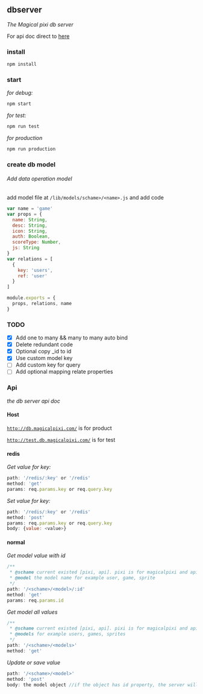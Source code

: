 ## dbserver

_The Magical pixi db server_

For api doc direct to [here](./README.md#api)

### install

```bash
npm install
```
### start

_for debug:_
```bash
npm start
```
_for test:_
```bash
npm run test
```
_for production_
```bash
npm run production
```

### create db model


###### Add data operation model

add model file at `/lib/models/schame>/<name>.js` and add code
```javascript
var name = 'game'
var props = {
  name: String,
  desc: String,
  icon: String,
  auth: Boolean,
  scoreType: Number,
  js: String
}
var relations = [
  {
    key: 'users',
    ref: 'user'
  }
]

module.exports = {
  props, relations, name
}
```
### TODO

- [x] Add one to many && many to many auto bind
- [x] Delete redundant code
- [x] Optional copy \_id to id
- [x] Use custom model key
- [ ] Add custom key for query
- [ ] Add optional mapping relate properties

### Api

_the db server api doc_

#### Host

[`http://db.magicalpixi.com/`](http://db.magicalpixi.com/) is for product

[`http://test.db.magicalpixi.com/`](http://test.db.magicalpixi.com/) is for test

#### redis

_Get value for key:_
```javascript
path: '/redis/:key' or '/redis'
method: 'get'
params: req.params.key or req.query.key
```
_Set value for key:_
```javascript
path: '/redis/:key' or '/redis'
method: 'post'
params: req.params.key or req.query.key
body: {value: <value>}
```

#### normal

_Get model value with id_
```javascript
/**
 * @schame current existed [pixi, api]. pixi is for magicalpixi and api is for common
 * @model the model name for example user, game, sprite
 */
path: '/<schame>/<model>/:id'
method: 'get'
params: req.params.id
```
_Get model all values_
```javascript
/**
 * @schame current existed [pixi, api]. pixi is for magicalpixi and api is for common
 * @models for example users, games, sprites
 */
path: '/<schame>/<models>'
method: 'get'
```
_Update or save value_
```javascript
path: '/<schame>/<model>'
method: 'post'
body: the model object //if the object has id property, the server will make update operation
```
